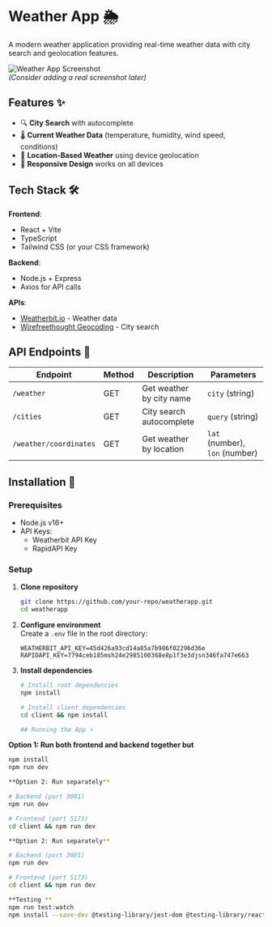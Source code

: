 # Weather App 🌦️

A modern weather application providing real-time weather data with city search and geolocation features.

![Weather App Screenshot](https://via.placeholder.com/800x400?text=Weather+App+Preview)  
_(Consider adding a real screenshot later)_

## Features ✨

- 🔍 **City Search** with autocomplete
- 🌡️ **Current Weather Data** (temperature, humidity, wind speed, conditions)
- 📍 **Location-Based Weather** using device geolocation
- 📱 **Responsive Design** works on all devices

## Tech Stack 🛠️

**Frontend**:

- React + Vite
- TypeScript
- Tailwind CSS (or your CSS framework)

**Backend**:

- Node.js + Express
- Axios for API calls

**APIs**:

- [Weatherbit.io](https://www.weatherbit.io/api/weather-current) - Weather data
- [Wirefreethought Geocoding](https://rapidapi.com/wirefreethought/api/) - City search

## API Endpoints 🔗

| Endpoint               | Method | Description              | Parameters                     |
| ---------------------- | ------ | ------------------------ | ------------------------------ |
| `/weather`             | GET    | Get weather by city name | `city` (string)                |
| `/cities`              | GET    | City search autocomplete | `query` (string)               |
| `/weather/coordinates` | GET    | Get weather by location  | `lat` (number), `lon` (number) |

## Installation 🚀

### Prerequisites

- Node.js v16+
- API Keys:
  - Weatherbit API Key
  - RapidAPI Key

### Setup

1. **Clone repository**

   ```bash
   git clone https://github.com/your-repo/weatherapp.git
   cd weatherapp

   ```

2. **Configure environment**  
   Create a `.env` file in the root directory:

   ```env
   WEATHERBIT_API_KEY=45d426a93cd14a85a7b986f02296d36e
   RAPIDAPI_KEY=7794ceb185msh24e2985100368e8p1f3e3djsn346fa747e663

   ```

3. **Install dependencies**

   ```bash
   # Install root dependencies
   npm install

   # Install client dependencies
   cd client && npm install

   ## Running the App ⚡
   ```

**Option 1: Run both frontend and backend together but**

```bash
npm install
npm run dev

**Option 2: Run separately**

# Backend (port 3001)
npm run dev

# Frontend (port 5173)
cd client && npm run dev

**Option 2: Run separately**

# Backend (port 3001)
npm run dev

# Frontend (port 5173)
cd client && npm run dev

**Testing **
npm run test:watch
npm install --save-dev @testing-library/jest-dom @testing-library/react @testing-library/user-event @types/jest

```
